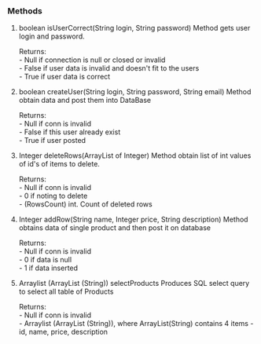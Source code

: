 ### Methods

1. boolean isUserCorrect(String login, String password) 
    Method gets user login and password. 

    Returns: \
        - Null if connection is null or closed or invalid \
        - False if user data is invalid and doesn't fit to the users \
        - True if user data is correct 

2. boolean createUser(String login, String password, String email)
    Method obtain data and post them into DataBase 

    Returns: \
        - Null if conn is invalid \
        - False if this user already exist \
        - True if user posted 

3. Integer deleteRows(ArrayList of Integer)
    Method obtain list of int values of id's of items to delete. 

    Returns: \
        - Null if conn is invalid \
        - 0 if noting to delete \
        - (RowsCount) int. Count of deleted rows 

4. Integer addRow(String name, Integer price, String description)
    Method obtains data of single product and then post it on database 

    Returns: \
        - Null if conn is invalid \
        - 0 if data is null \
        - 1 if data inserted 

5. Arraylist (ArrayList (String)) selectProducts 
    Produces SQL select query to select all table of Products 

    Returns: \
        - Null if conn is invalid \
        - Arraylist (ArrayList (String)), where ArrayList(String) contains 4 items - id, name, price, description